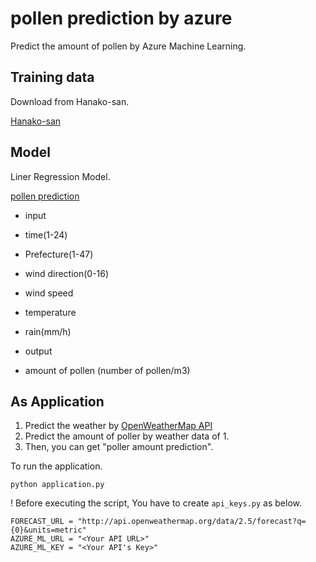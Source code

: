 # pollen prediction by azure

Predict the amount of pollen by Azure Machine Learning.  

## Training data

Download from Hanako-san.

[Hanako-san](http://kafun.taiki.go.jp/index.aspx)

## Model

Liner Regression Model.

[pollen prediction](https://gallery.azureml.net/Details/853ade5131f048aea6379bca5faf2e05)

* input
 * time(1-24)
 * Prefecture(1-47)
 * wind direction(0-16)
 * wind speed
 * temperature
 * rain(mm/h)

* output
 * amount of pollen (number of pollen/m3)


## As Application

1. Predict the weather by [OpenWeatherMap API](http://openweathermap.org/forecast#data)
2. Predict the amount of poller by weather data of 1.
3. Then, you can get "poller amount prediction".

To run the application.

```
python application.py
```

! Before executing the script, You have to create `api_keys.py` as below.

```
FORECAST_URL = "http://api.openweathermap.org/data/2.5/forecast?q={0}&units=metric"
AZURE_ML_URL = "<Your API URL>"
AZURE_ML_KEY = "<Your API's Key>"
```
